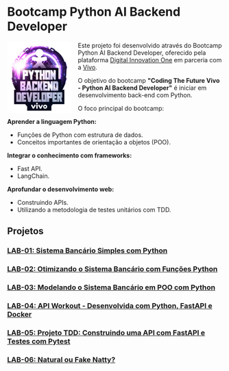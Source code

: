 # **Bootcamp Python AI Backend Developer**

<img align="left" src="./assets/ai-vivo.png" width="150" height="auto" style="margin-right:15px" />

Este projeto foi desenvolvido através do Bootcamp Python AI Backend Developer, oferecido pela plataforma [Digital Innovation One](https://www.dio.me/) em parceria com a [Vivo](https://vivo.com.br/).

O objetivo do bootcamp **"Coding The Future Vivo - Python AI Backend Developer"** é iniciar  em desenvolvimento back-end com Python.

O foco principal do bootcamp:

**Aprender a linguagem Python:**

* Funções de Python com estrutura de dados.
* Conceitos importantes de orientação a
  objetos (POO).

**Integrar o conhecimento com frameworks:**

* Fast API.
* LangChain.

**Aprofundar o desenvolvimento web:**

* Construindo APIs.
* Utilizando a metodologia de testes
  unitários com TDD.

## **Projetos**

### [LAB-01: Sistema Bancário Simples com Python](./projects/LAB-01/README.md)

### [LAB-02: Otimizando o Sistema Bancário com Funções Python](./projects/LAB-02/README.md)

### [LAB-03: Modelando o Sistema Bancário em POO com Python](./projects/LAB-03/README.md)

### [LAB-04: API Workout - Desenvolvida com Python, FastAPI e Docker](./projects/LAB-04/workoutapi/README.md)

### [LAB-05: Projeto TDD: Construindo uma API com FastAPI e Testes com Pytest](./projects/LAB-05/store-api/README.md)

### [LAB-06: Natural ou Fake Natty?](./projects/LAB-06/README.md)